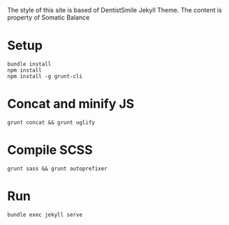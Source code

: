 The style of this site is based of DentistSmile Jekyll Theme. The content is property of Somatic Balance

# Setup
```
bundle install
npm install
npm install -g grunt-cli
```

# Concat and minify JS
`grunt concat && grunt uglify`

# Compile SCSS

`grunt sass && grunt autoprefixer`

# Run

`bundle exec jekyll serve`